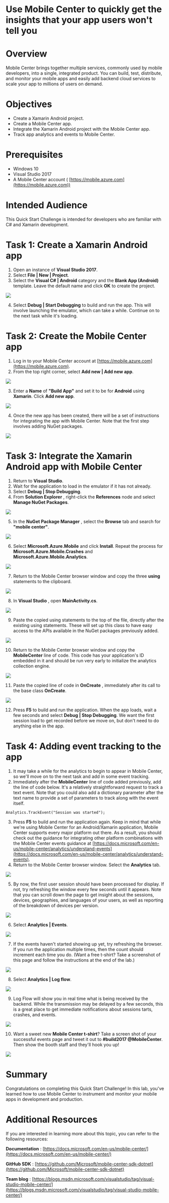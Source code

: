 # Use Mobile Center to quickly get the insights that your app users won't tell you

# Overview

Mobile Center brings together multiple services, commonly used by mobile developers, into a single, integrated product. You can build, test, distribute, and monitor your mobile apps and easily add backend cloud services to scale your app to millions of users on demand.

# Objectives

- Create a Xamarin Android project.
- Create a Mobile Center app.
- Integrate the Xamarin Android project with the Mobile Center app.
- Track app analytics and events to Mobile Center.

# Prerequisites

- Windows 10
- Visual Studio 2017
- A Mobile Center account ( [https://mobile.azure.com](https://mobile.azure.com))

# Intended Audience

This Quick Start Challenge is intended for developers who are familiar with C# and Xamarin development.

# Task 1: Create a Xamarin Android app

1. Open an instance of **Visual Studio 2017**.
2. Select **File | New | Project**.
3. Select the **Visual C# | Android** category and the **Blank App (Android)** template. Leave the default name and click **OK** to create the project.

 ![](images/001.png)

4. Select **Debug | Start Debugging** to build and run the app. This will involve launching the emulator, which can take a while. Continue on to the next task while it's loading.

# Task 2: Create the Mobile Center app

1. Log in to your Mobile Center account at [https://mobile.azure.com](https://mobile.azure.com).
2. From the top right corner, select **Add new | Add new app**.

 ![](images/002.png)

3. Enter a **Name** of **"Build App"** and set it to be for **Android** using **Xamarin**. Click **Add new app**.

 ![](images/003.png)

4. Once the new app has been created, there will be a set of instructions for integrating the app with Mobile Center. Note that the first step involves adding NuGet packages.

 ![](images/004.png)

# Task 3: Integrate the Xamarin Android app with Mobile Center

1. Return to **Visual Studio**.
2. Wait for the application to load in the emulator if it has not already.
3. Select **Debug | Stop Debugging**.
4. From **Solution Explorer** , right-click the **References** node and select **Manage NuGet Packages**.

 ![](images/005.png)

5. In the **NuGet Package Manager** , select the **Browse** tab and search for **"mobile center"**.

 ![](images/006.png)

6. Select **Microsoft.Azure.Mobile** and click **Install**. Repeat the process for **Microsoft.Azure.Mobile.Crashes** and **Microsoft.Azure.Mobile.Analytics**.

 ![](images/007.png)

7. Return to the Mobile Center browser window and copy the three **using** statements to the clipboard.

 ![](images/008.png)

8. In **Visual Studio** , open **MainActivity.cs**.

 ![](images/009.png)

9. Paste the copied using statements to the top of the file, directly after the existing using statements. These will set up this class to have easy access to the APIs available in the NuGet packages previously added.

 ![](images/010.png)

10. Return to the Mobile Center browser window and copy the **MobileCenter** line of code. This code has your application's ID embedded in it and should be run very early to initialize the analytics collection engine.

 ![](images/011.png)

11. Paste the copied line of code in **OnCreate** , immediately after its call to the base class **OnCreate**.

 ![](images/012.png)

12. Press **F5** to build and run the application. When the app loads, wait a few seconds and select **Debug | Stop Debugging**. We want the first session load to get recorded before we move on, but don't need to do anything else in the app.

# Task 4: Adding event tracking to the app

1. It may take a while for the analytics to begin to appear in Mobile Center, so we'll move on to the next task and add in some event tracking.
2. Immediately after the **MobileCenter** line of code added previously, add the line of code below. It's a relatively straightforward request to track a text event. Note that you could also add a dictionary parameter after the text name to provide a set of parameters to track along with the event itself.

```
Analytics.TrackEvent("Session was started");
```

3. Press **F5** to build and run the application again. Keep in mind that while we're using Mobile Center for an Android/Xamarin application, Mobile Center supports every major platform out there. As a result, you should check out the guidance for integrating other platform combinations with the Mobile Center events guidance at [https://docs.microsoft.com/en-us/mobile-center/analytics/understand-events](https://docs.microsoft.com/en-us/mobile-center/analytics/understand-events).
4. Return to the Mobile Center browser window. Select the **Analytics** tab.

 ![](images/013.png)

5. By now, the first user session should have been processed for display. If not, try refreshing the window every few seconds until it appears. Note that you can scroll down the page to get insight about the sessions, devices, geographies, and languages of your users, as well as reporting of the breakdown of devices per version.

 ![](images/014.png)

6. Select **Analytics | Events**.

 ![](images/015.png)

7. If the events haven't started showing up yet, try refreshing the browser. If you run the application multiple times, then the count should increment each time you do. (Want a free t-shirt? Take a screenshot of this page and follow the instructions at the end of the lab.)

 ![](images/016.png)

8. Select **Analytics | Log flow**.

 ![](images/017.png)

9. Log Flow will show you in real time what is being received by the backend. While the transmission may be delayed by a few seconds, this is a great place to get immediate notifications about sessions tarts, crashes, and events.

 ![](images/018.png)

10. Want a sweet new **Mobile Center t-shirt**? Take a screen shot of your successful events page and tweet it out to **#build2017 @MobileCenter**. Then show the booth staff and they'll hook you up!

 ![](images/019.png)

# Summary

Congratulations on completing this Quick Start Challenge! In this lab, you've learned how to use Mobile Center to instrument and monitor your mobile apps in development and production.

# Additional Resources

If you are interested in learning more about this topic, you can refer to the following resources:

**Documentation** : [https://docs.microsoft.com/en-us/mobile-center/](https://docs.microsoft.com/en-us/mobile-center/)

**GitHub SDK** : [https://github.com/Microsoft/mobile-center-sdk-dotnet](https://github.com/Microsoft/mobile-center-sdk-dotnet)

**Team blog** : [https://blogs.msdn.microsoft.com/visualstudio/tag/visual-studio-mobile-center/](https://blogs.msdn.microsoft.com/visualstudio/tag/visual-studio-mobile-center/)
